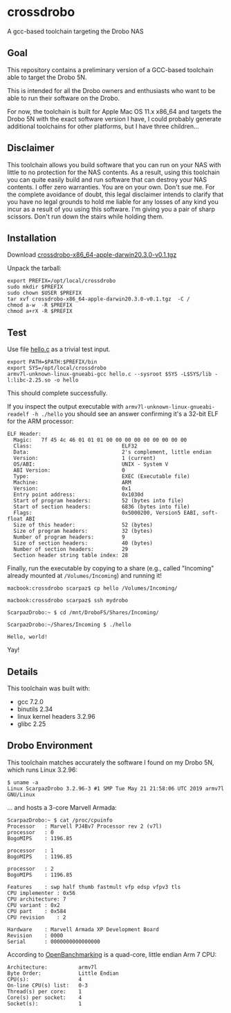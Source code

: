 # crossdrobo
A gcc-based toolchain targeting the Drobo NAS

## Goal

This repository contains a preliminary version of a GCC-based toolchain able to target the Drobo 5N.

This is intended for all the Drobo owners and enthusiasts who want to be able to run their software on the Drobo.

For now, the toolchain is built for Apple Mac OS 11.x x86_64 and targets the Drobo 5N with the exact software version I have,
I could probably generate additional toolchains for other platforms, but I have three children...


## Disclaimer
This toolchain allows you build software that you can run on your NAS with little to no protection for the NAS contents.
As a result, using this toolchain you can quite easily build and run software that can destroy your NAS contents.
I offer zero warranties. You are on your own. Don't sue me. 
For the complete avoidance of doubt, this legal disclaimer intends to clarify that you have no legal grounds to hold me liable for 
any losses of any kind you incur as a result of you using this software.
I'm giving you a pair of sharp scissors. Don't run down the stairs while holding them.

## Installation

Download [crossdrobo-x86_64-apple-darwin20.3.0-v0.1.tgz](https://github.com/scarpazza/crossdrobo/raw/main/crossdrobo-x86_64-apple-darwin20.3.0-v0.1.tgz)

Unpack the tarball:

```
export PREFIX=/opt/local/crossdrobo
sudo mkdir $PREFIX
sudo chown $USER $PREFIX
tar xvf crossdrobo-x86_64-apple-darwin20.3.0-v0.1.tgz  -C /
chmod a-w  -R $PREFIX
chmod a+rX -R $PREFIX
```

## Test

Use file [hello.c](hello.c) as a trivial test input.

```
export PATH=$PATH:$PREFIX/bin
export SYS=/opt/local/crossdrobo
armv7l-unknown-linux-gnueabi-gcc hello.c --sysroot $SYS -L$SYS/lib -l:libc-2.25.so -o hello
```
This should complete successfully.

If you inspect the output executable with  `armv7l-unknown-linux-gnueabi-readelf -h ./hello`  you should see an answer confirming it's a 32-bit ELF for the ARM processor:

```
ELF Header:
  Magic:   7f 45 4c 46 01 01 01 00 00 00 00 00 00 00 00 00
  Class:                             ELF32
  Data:                              2's complement, little endian
  Version:                           1 (current)
  OS/ABI:                            UNIX - System V
  ABI Version:                       0
  Type:                              EXEC (Executable file)
  Machine:                           ARM
  Version:                           0x1
  Entry point address:               0x1030d
  Start of program headers:          52 (bytes into file)
  Start of section headers:          6836 (bytes into file)
  Flags:                             0x5000200, Version5 EABI, soft-float ABI
  Size of this header:               52 (bytes)
  Size of program headers:           32 (bytes)
  Number of program headers:         9
  Size of section headers:           40 (bytes)
  Number of section headers:         29
  Section header string table index: 28
```

Finally, run the executable by copying to a share (e.g., called "Incoming" already mounted at `/Volumes/Incoming`) and running it!

```
macbook:crossdrobo scarpaz$ cp hello /Volumes/Incoming/

macbook:crossdrobo scarpaz$ ssh mydrobo

ScarpazDrobo:~ $ cd /mnt/DroboFS/Shares/Incoming/

ScarpazDrobo:~/Shares/Incoming $ ./hello

Hello, world!
```

Yay!


## Details

This toolchain was built with:
- gcc 7.2.0
- binutils 2.34
- linux kernel headers 3.2.96
- glibc 2.25


## Drobo Environment

This toolchain matches accurately the software I found on my Drobo 5N,
which runs Linux 3.2.96:
 
 
 ```
$ uname -a
Linux ScarpazDrobo 3.2.96-3 #1 SMP Tue May 21 21:58:06 UTC 2019 armv7l GNU/Linux
```

... and hosts a 3-core Marvell Armada:

```
ScarpazDrobo:~ $ cat /proc/cpuinfo
Processor	: Marvell PJ4Bv7 Processor rev 2 (v7l)
processor	: 0
BogoMIPS	: 1196.85

processor	: 1
BogoMIPS	: 1196.85

processor	: 2
BogoMIPS	: 1196.85

Features	: swp half thumb fastmult vfp edsp vfpv3 tls
CPU implementer	: 0x56
CPU architecture: 7
CPU variant	: 0x2
CPU part	: 0x584
CPU revision	: 2

Hardware	: Marvell Armada XP Development Board
Revision	: 0000
Serial		: 0000000000000000
```

According to [OpenBanchmarking](https://openbenchmarking.org/s/Marvell%20PJ4Bv7%20rev%202) is a quad-core, little endian Arm 7 CPU:

```
Architecture:          armv7l
Byte Order:            Little Endian
CPU(s):                4
On-line CPU(s) list:   0-3
Thread(s) per core:    1
Core(s) per socket:    4
Socket(s):             1
```

